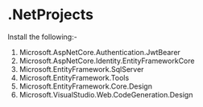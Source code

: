 # .NetProjects

Install the following:-

1. Microsoft.AspNetCore.Authentication.JwtBearer
2. Microsoft.AspNetCore.Identity.EntityFrameworkCore
3. Microsoft.EntityFramework.SqlServer
4. Microsoft.EntityFramework.Tools
5. Microsoft.EntityFramework.Core.Design
6. Microsoft.VisualStudio.Web.CodeGeneration.Design
